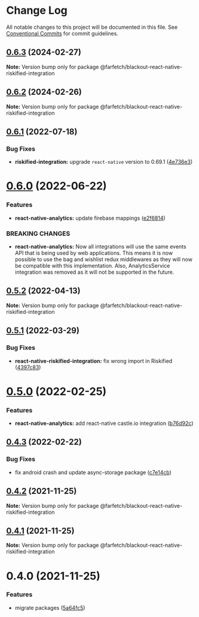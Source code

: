 # Change Log

All notable changes to this project will be documented in this file.
See [Conventional Commits](https://conventionalcommits.org) for commit guidelines.

## [0.6.3](https://github.com/Farfetch/blackout-react-native/compare/@farfetch/blackout-react-native-riskified-integration@0.6.2...@farfetch/blackout-react-native-riskified-integration@0.6.3) (2024-02-27)

**Note:** Version bump only for package @farfetch/blackout-react-native-riskified-integration

## [0.6.2](https://github.com/Farfetch/blackout-react-native/compare/@farfetch/blackout-react-native-riskified-integration@0.6.1...@farfetch/blackout-react-native-riskified-integration@0.6.2) (2024-02-26)

**Note:** Version bump only for package @farfetch/blackout-react-native-riskified-integration

## [0.6.1](https://github.com/Farfetch/blackout-react-native/compare/@farfetch/blackout-react-native-riskified-integration@0.6.0...@farfetch/blackout-react-native-riskified-integration@0.6.1) (2022-07-18)

### Bug Fixes

- **riskified-integration:** upgrade `react-native` version to 0.69.1 ([4e736e3](https://github.com/Farfetch/blackout-react-native/commit/4e736e3f9b21e421512f336bf84e89da4d5c0168))

# [0.6.0](https://github.com/Farfetch/blackout-react-native/compare/@farfetch/blackout-react-native-riskified-integration@0.5.2...@farfetch/blackout-react-native-riskified-integration@0.6.0) (2022-06-22)

### Features

- **react-native-analytics:** update firebase mappings ([e2f6814](https://github.com/Farfetch/blackout-react-native/commit/e2f68146a735ca9b3637c7d46e5dd85c7df99729))

### BREAKING CHANGES

- **react-native-analytics:** Now all integrations will use the same events API
  that is being used by web applications. This means it is now possible
  to use the bag and wishlist redux middlewares as they will
  now be compatible with this implementation.
  Also, AnalyticsService integration was removed as it
  will not be supported in the future.

## [0.5.2](https://github.com/Farfetch/blackout-react-native/compare/@farfetch/blackout-react-native-riskified-integration@0.5.1...@farfetch/blackout-react-native-riskified-integration@0.5.2) (2022-04-13)

**Note:** Version bump only for package @farfetch/blackout-react-native-riskified-integration

## [0.5.1](https://github.com/Farfetch/blackout-react-native/compare/@farfetch/blackout-react-native-riskified-integration@0.5.0...@farfetch/blackout-react-native-riskified-integration@0.5.1) (2022-03-29)

### Bug Fixes

- **react-native-riskified-integration:** fix wrong import in Riskified ([4397c83](https://github.com/Farfetch/blackout-react-native/commit/4397c83ace11d180e06d6565c942ddfef043f0f7))

# [0.5.0](https://github.com/Farfetch/blackout-react-native/compare/@farfetch/blackout-react-native-riskified-integration@0.4.3...@farfetch/blackout-react-native-riskified-integration@0.5.0) (2022-02-25)

### Features

- **react-native-analytics:** add react-native castle.io integration ([b76d92c](https://github.com/Farfetch/blackout-react-native/commit/b76d92c8fbb279860d96144766ac6d101aae6609))

## [0.4.3](https://github.com/Farfetch/blackout-react-native/compare/@farfetch/blackout-react-native-riskified-integration@0.4.2...@farfetch/blackout-react-native-riskified-integration@0.4.3) (2022-02-22)

### Bug Fixes

- fix android crash and update async-storage package ([c7e14cb](https://github.com/Farfetch/blackout-react-native/commit/c7e14cb0c3f881dc3149cd75398bfc48886e78c8))

## [0.4.2](https://github.com/Farfetch/blackout-react-native/compare/@farfetch/blackout-react-native-riskified-integration@0.4.1...@farfetch/blackout-react-native-riskified-integration@0.4.2) (2021-11-25)

**Note:** Version bump only for package @farfetch/blackout-react-native-riskified-integration

## [0.4.1](https://github.com/Farfetch/blackout-react-native/compare/@farfetch/blackout-react-native-riskified-integration@0.4.0...@farfetch/blackout-react-native-riskified-integration@0.4.1) (2021-11-25)

**Note:** Version bump only for package @farfetch/blackout-react-native-riskified-integration

# 0.4.0 (2021-11-25)

### Features

- migrate packages ([5a64fc5](https://github.com/Farfetch/blackout-react-native/commit/5a64fc58cb5f9cbdf600100f1c6315fa30889845))
